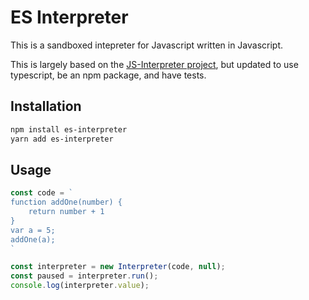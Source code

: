 # ES Interpreter

This is a sandboxed intepreter for Javascript written in Javascript. 

This is largely based on the [JS-Interpreter project](https://github.com/NeilFraser/JS-Interpreter),
but updated to use typescript, be an npm package, and have tests.

## Installation

```sh
npm install es-interpreter 
yarn add es-interpreter
```

## Usage

```javascript
const code = `
function addOne(number) {
    return number + 1
}
var a = 5;
addOne(a);
`

const interpreter = new Interpreter(code, null);
const paused = interpreter.run();
console.log(interpreter.value);
```

